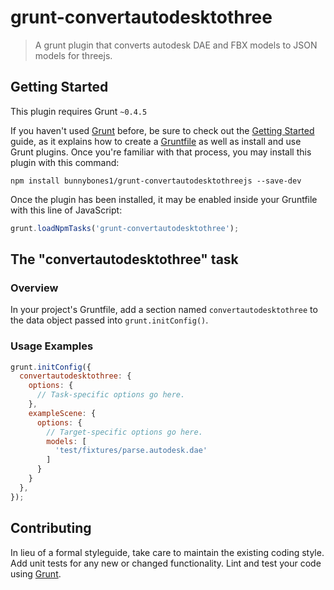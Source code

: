 # grunt-convertautodesktothree

> A grunt plugin that converts autodesk DAE and FBX models to JSON models for threejs.

## Getting Started
This plugin requires Grunt `~0.4.5`

If you haven't used [Grunt](http://gruntjs.com/) before, be sure to check out the [Getting Started](http://gruntjs.com/getting-started) guide, as it explains how to create a [Gruntfile](http://gruntjs.com/sample-gruntfile) as well as install and use Grunt plugins. Once you're familiar with that process, you may install this plugin with this command:

```shell
npm install bunnybones1/grunt-convertautodesktothreejs --save-dev
```

Once the plugin has been installed, it may be enabled inside your Gruntfile with this line of JavaScript:

```js
grunt.loadNpmTasks('grunt-convertautodesktothree');
```

## The "convertautodesktothree" task

### Overview
In your project's Gruntfile, add a section named `convertautodesktothree` to the data object passed into `grunt.initConfig()`.

### Usage Examples

```js
grunt.initConfig({
  convertautodesktothree: {
    options: {
      // Task-specific options go here.
    },
    exampleScene: {
      options: {
        // Target-specific options go here.
        models: [
          'test/fixtures/parse.autodesk.dae'
        ]
      }
    }
  },
});
```

## Contributing
In lieu of a formal styleguide, take care to maintain the existing coding style. Add unit tests for any new or changed functionality. Lint and test your code using [Grunt](http://gruntjs.com/).